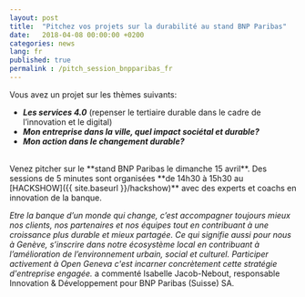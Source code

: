 ```yaml
---
layout: post
title:  "Pitchez vos projets sur la durabilité au stand BNP Paribas"
date:   2018-04-08 00:00:00 +0200
categories: news
lang: fr
published: true
permalink : /pitch_session_bnpparibas_fr
---
```


Vous avez un projet sur les thèmes suivants:

* ***Les services 4.0*** (repenser le tertiaire durable dans le cadre de l’innovation et le digital)
* ***Mon entreprise dans la ville, quel impact sociétal et durable?***
* ***Mon action dans le changement durable?***

<br>
Venez pitcher sur le **stand BNP Paribas le dimanche 15 avril**. Des sessions de 5 minutes sont organisées **de 14h30 à 15h30 au [HACKSHOW]({{ site.baseurl }}/hackshow)** avec des experts et coachs en innovation de la banque.

<br>

*Etre la banque d’un monde qui change, c’est accompagner toujours mieux nos clients, nos partenaires et nos équipes tout en contribuant à une croissance plus durable et mieux partagée. Ce qui signifie aussi pour nous à Genève, s’inscrire dans notre écosystème local en contribuant à l’amélioration de l’environnement urbain, social et culturel. Participer activement à Open Geneva c'est incarner concrètement cette stratégie d'entreprise engagée.* a commenté Isabelle Jacob-Nebout, responsable Innovation & Développement pour BNP Paribas (Suisse) SA.
